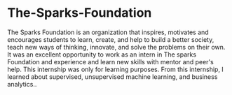 # The-Sparks-Foundation
The Sparks Foundation is an organization that inspires, motivates and encourages students to learn, create, and help to build a better society, teach new ways of thinking, innovate, and solve the problems on their own. It was an excellent opportunity to work as an intern in The sparks Foundation and experience and learn new skills with mentor and peer's help. This internship was only for learning purposes. From this internship, I learned about supervised, unsupervised machine learning, and business analytics..
